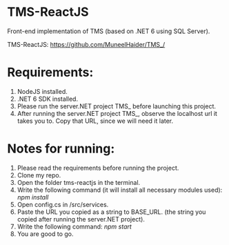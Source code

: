 # TMS-ReactJS
 Front-end implementation of TMS (based on .NET 6 using SQL Server).

 TMS-ReactJS:
 https://github.com/MuneelHaider/TMS_/

# Requirements:
1. NodeJS installed.
2. .NET 6 SDK installed.
3. Please run the server.NET project TMS_ before launching this project.
4. After running the server.NET project TMS_, observe the localhost url it takes you to. Copy that URL, since we will need it later.

# Notes for running:
1. Please read the requirements before running the project.
2. Clone my repo.
3. Open the folder tms-reactjs in the terminal.
4. Write the following command (it will install all necessary modules used):  *npm install*
5. Open config.cs in /src/services.
6. Paste the URL you copied as a string to BASE_URL. (the string you copied after running the server.NET project).
7. Write the following command: *npm start*
8. You are good to go.
